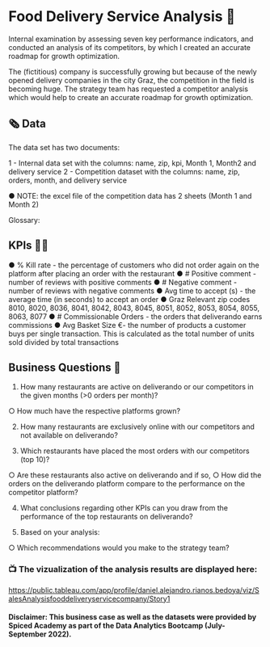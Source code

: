 # Food Delivery Service Analysis :motor_scooter:

Internal examination by assessing seven key performance indicators, and conducted an analysis of its competitors, by which I created an accurate roadmap for growth optimization.

The (fictitious) company is successfully growing but because of the newly opened delivery companies in the city Graz, the competition in the field is becoming huge. The strategy team has requested a competitor analysis which would help to create an accurate roadmap for growth optimization.

## :newspaper_roll: Data 

The data set has two documents:

1 - Internal data set with the columns: name, zip, kpi, Month 1, Month2 and delivery service
2 - Competition dataset with the columns: name, zip, orders, month, and delivery service

● NOTE: the excel file of the competition data has 2 sheets (Month 1 and Month 2)

Glossary:

## KPIs :climbing_man:

● % Kill rate - the percentage of customers who did not order again on the platform after placing an order with the restaurant                              ● # Positive comment - number of reviews with positive comments                                                                                              ● # Negative comment - number of reviews with negative comments                                                                                              ● Avg time to accept (s) - the average time (in seconds) to accept an order                                                                                 ● Graz Relevant zip codes 8010, 8020, 8036, 8041, 8042, 8043, 8045, 8051, 8052, 8053, 8054, 8055, 8063, 8077                                               ● # Commissionable Orders - the orders that deliverando earns commissions                                                                                  ● Avg Basket Size €- the number of products a customer buys per single transaction. This is calculated as the total number of units sold divided by total transactions

## Business Questions :compass:

1. How many restaurants are active on deliverando or our competitors in the given months (>0 orders per month)?

  ○ How much have the respective platforms grown?

2. How many restaurants are exclusively online with our competitors and not available on
deliverando?

3. Which restaurants have placed the most orders with our competitors (top 10)?

  ○ Are these restaurants also active on deliverando and if so,
  ○ How did the orders on the deliverando platform compare to the performance on the competitor platform?
  
4. What conclusions regarding other KPIs can you draw from the performance of the top restaurants on deliverando?

5. Based on your analysis:

  ○ Which recommendations would you make to the strategy team?
  
### :tv: The vizualization of the analysis results are displayed here:

https://public.tableau.com/app/profile/daniel.alejandro.rianos.bedoya/viz/SalesAnalysisfooddeliveryservicecompany/Story1

#### Disclaimer: This business case as well as the datasets were provided by Spiced Academy as part of the Data Analytics Bootcamp (July- September 2022).  


